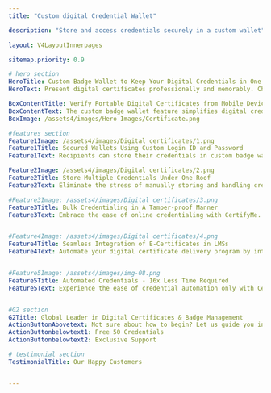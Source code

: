 ```yaml
---
title: "Custom digital Credential Wallet"

description: "Store and access credentials securely in a custom wallet"

layout: V4LayoutInnerpages

sitemap.priority: 0.9

# hero section
HeroTitle: Custom Badge Wallet to Keep Your Digital Credentials in One Place
HeroText: Present digital certificates professionally and memorably. Choose our custom badge wallet feature for easy storage of achievements.

BoxContentTitle: Verify Portable Digital Certificates from Mobile Devices
BoxContentText: The custom badge wallet feature simplifies digital credential storage. Recipients can collect certificates & badges in one place. The badge wallets are optimized for mobile devices, ensuring a seamless and responsive viewing experience for recipients.
BoxImage: /assets4/images/Hero Images/Certificate.png

#features section
Feature1Image: /assets4/images/Digital certificates/1.png
Feature1Title: Secured Wallets Using Custom Login ID and Password
Feature1Text: Recipients can store their credentials in custom badge wallets to access them whenever they want. Protect the verifiable credentials using self-specified login details.

Feature2Image: /assets4/images/Digital certificates/2.png
Feature2Title: Store Multiple Credentials Under One Roof
Feature2Text: Eliminate the stress of manually storing and handling credentials. Partner with CertifyMe to automatically collect all your e-credentials in the badge wallet without the risk of losing or misplacing them. The wallet URL customization option takes your credentialing program up a notch. Leave no stone unturned to reflect a trustworthy, and authentic brand appearance.

#Feature3Image: /assets4/images/Digital certificates/3.png
Feature3Title: Bulk Credentialing in A Tamper-proof Manner
Feature3Text: Embrace the ease of online credentialing with CertifyMe. Press a single button and automatically send your certificates & badges to all recipients. Simplify the process of providing a ‘seal of approval’ to learners & members to progress their careers.


#Feature4Image: /assets4/images/Digital certificates/4.png
Feature4Title: Seamless Integration of E-Certificates in LMSs
Feature4Text: Automate your digital certificate delivery program by integrating us into your existing learning management systems following a no-code integration process. Effortlessly manage your recipient data without the worry of data theft.


#Feature5Image: /assets4/images/img-08.png
Feature5Title: Automated Credentials - 16x Less Time Required
Feature5Text: Experience the ease of credential automation only with CertifyMe. Quick delivery and tracking of as many credentials as you issue. Don’t be in the dark anymore about the future of credentials offered by you - track them down whenever you want, wherever you want.<br> Integrate us into your learning management system (LMSs) for a simplified yet effective credential management solution.


#G2 section
G2Title: Global Leader in Digital Certificates & Badge Management
ActionButtonAbovetext: Not sure about how to begin? Let us guide you in the right direction!
ActionButtonbelowtext1: Free 50 Credentials
ActionButtonbelowtext2: Exclusive Support

# testimonial section
TestimonialTitle: Our Happy Customers 


---
```

